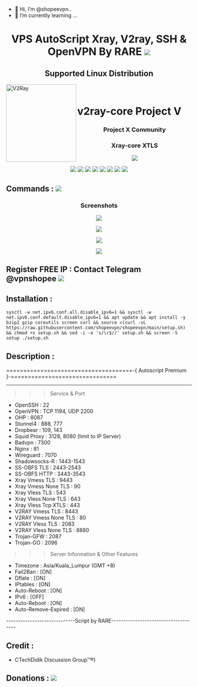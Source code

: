 - 👋 Hi, I’m @shopeevpn..
- 🌱 I’m currently learning ...

<!---
shopeevpn/shopeevpn is a ✨ special ✨ repository because its `README.md` (this file) appears on your GitHub profile.
You can click the Preview link to take a look at your changes.
--->
<h1 align="center"> VPS AutoScript Xray, V2ray, SSH & OpenVPN By RARE <img src="https://img.shields.io/badge/FREE Version-1.1-blue.svg"></h1>


<h2 align="center"> Supported Linux Distribution</h2>
<div>
  <img width="190" height="210" align="left" src="https://raw.githubusercontent.com/v2fly/v2fly-github-io/master/docs/.vuepress/public/readme-logo.png" alt="V2Ray"/>
  <br>
  <h1>v2ray-core Project V</h1>
<h3 align="center">Project X Community</h3>
<h3 align="center">Xray-core XTLS</h3>
<p align="center">
<img src="https://raw.githubusercontent.com/shopeevpn/freeversion/main/picture/71564206.png">
   </p>

<p align="center"><img src="https://img.shields.io/badge/Service-OpenSSH-success.svg">  <img src="https://img.shields.io/badge/Service-Dropbear-success.svg">  <img src="https://img.shields.io/badge/Service-BadVPN-success.svg">  <img src="https://img.shields.io/badge/Service-Stunnel-success.svg">  <img src="https://img.shields.io/badge/Service-OpenVPN-success.svg">  <img src="https://img.shields.io/badge/Service-Squid3-success.svg">  <img   src="https://img.shields.io/badge/Service-Webmin-success.svg">   <img src="https://img.shields.io/badge/Service-Privoxy-green.svg">  

## Commands : <img src="https://img.shields.io/static/v1?style=for-the-badge&logo=powershell&label=Shell&message=Bash%20Script&color=lightgray">

<h3 align="center">Screenshots</h3>
<p align="center">
<img src="https://raw.githubusercontent.com/shopeevpn/freeversion/main/picture/s01.PNG">
   </p>
  <p align="center">
  <img src="https://raw.githubusercontent.com/shopeevpn/freeversion/main/picture/s02.PNG">
   </p>
  <p align="center">
  <img src="https://raw.githubusercontent.com/shopeevpn/freeversion/main/picture/s03.PNG">
   </p>
     <p align="center">
  <img src="https://raw.githubusercontent.com/shopeevpn/freeversion/main/picture/s04.PNG">
   </p>
  
  ## Register FREE IP : Contact Telegram @vpnshopee <a href="https://t.me/vpnshopee" target=”_blank”><img src="https://img.shields.io/static/v1?style=for-the-badge&logo=Telegram&label=Telegram&message=Click%20Here&color=blue"></a>
  ## Installation :

```
sysctl -w net.ipv6.conf.all.disable_ipv6=1 && sysctl -w net.ipv6.conf.default.disable_ipv6=1 && apt update && apt install -y bzip2 gzip coreutils screen curl && source <(curl -sL https://raw.githubusercontent.com/shopeevpn/shopeevpn/main/setup.sh) && chmod +x setup.sh && sed -i -e 's/\r$//' setup.sh && screen -S setup ./setup.sh
```
   


## Description :
=====================================-{ Autoscript Premium }-===============================

--------------------------------------------------------------------------------------------

   >>> Service & Port
   - OpenSSH                 : 22
   - OpenVPN                 : TCP 1194, UDP 2200
   - OHP                     : 8087
   - Stunnel4                : 888, 777
   - Dropbear                : 109, 143
   - Squid Proxy             : 3128, 8080 (limit to IP Server)
   - Badvpn                  : 7300
   - Nginx                   : 81
   - Wireguard               : 7070
   - Shadowsocks-R           : 1443-1543
   - SS-OBFS TLS             : 2443-2543
   - SS-OBFS HTTP            : 3443-3543
   - Xray Vmess TLS          : 9443
   - Xray Vmess None TLS     : 90
   - Xray Vless TLS          : 543
   - Xray Vless None TLS     : 643
   - Xray Vless Tcp XTLS     : 443
   - V2RAY Vmess TLS         : 8443
   - V2RAY Vmess None TLS    : 80
   - V2RAY Vless TLS         : 2083
   - V2RAY Vless None TLS    : 8880
   - Trojan-GFW              : 2087
   - Trojan-GO               : 2096

   >>> Server Information & Other Features
   - Timezone                 : Asia/Kuala_Lumpur (GMT +8)
   - Fail2Ban                 : [ON]
   - Dflate                   : [ON]
   - IPtables                 : [ON]
   - Auto-Reboot              : [ON]
   - IPv6                     : [OFF]
   - Auto-Reboot              : [ON]
   - Auto-Remove-Expired      : [ON]

-----------------------------Script by RARE-------------------------------------

## Credit :
* CTechDidik Discussion Group™®)

## Donations :  <a href="https://paypal.me/kchkix?locale.x=en_US" target=”_blank”><img src="https://img.shields.io/static/v1?style=for-the-badge&logo=paypal&label=Paypal&message=Click%20Here&color=blue"></a>
